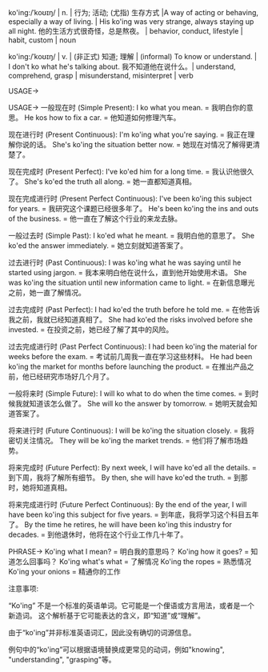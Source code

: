 ko'ing:/ˈkoʊɪŋ/ | n. | 行为; 活动;  (尤指) 生存方式 |A way of acting or behaving, especially a way of living. |  His ko'ing was very strange, always staying up all night. 他的生活方式很奇怪，总是熬夜。 |  behavior, conduct, lifestyle | habit, custom | noun

ko'ing:/ˈkoʊɪŋ/ | v. | (非正式) 知道; 理解 | (informal) To know or understand. | I don't ko what he's talking about. 我不知道他在说什么。| understand, comprehend, grasp | misunderstand, misinterpret | verb


USAGE->

USAGE->
一般现在时 (Simple Present):
I ko what you mean. = 我明白你的意思。
He kos how to fix a car. = 他知道如何修理汽车。

现在进行时 (Present Continuous):
I'm ko'ing what you're saying. = 我正在理解你说的话。
She's ko'ing the situation better now. = 她现在对情况了解得更清楚了。

现在完成时 (Present Perfect):
I've ko'ed him for a long time. = 我认识他很久了。
She's ko'ed the truth all along. = 她一直都知道真相。

现在完成进行时 (Present Perfect Continuous):
I've been ko'ing this subject for years. = 我研究这个课题已经很多年了。
He's been ko'ing the ins and outs of the business. = 他一直在了解这个行业的来龙去脉。


一般过去时 (Simple Past):
I ko'ed what he meant. = 我明白他的意思了。
She ko'ed the answer immediately. = 她立刻就知道答案了。

过去进行时 (Past Continuous):
I was ko'ing what he was saying until he started using jargon. = 我本来明白他在说什么，直到他开始使用术语。
She was ko'ing the situation until new information came to light. = 在新信息曝光之前，她一直了解情况。


过去完成时 (Past Perfect):
I had ko'ed the truth before he told me. = 在他告诉我之前，我就已经知道真相了。
She had ko'ed the risks involved before she invested. = 在投资之前，她已经了解了其中的风险。

过去完成进行时 (Past Perfect Continuous):
I had been ko'ing the material for weeks before the exam. = 考试前几周我一直在学习这些材料。
He had been ko'ing the market for months before launching the product. = 在推出产品之前，他已经研究市场好几个月了。


一般将来时 (Simple Future):
I will ko what to do when the time comes. =  到时候我就知道该怎么做了。
She will ko the answer by tomorrow. = 她明天就会知道答案了。

将来进行时 (Future Continuous):
I will be ko'ing the situation closely. = 我将密切关注情况。
They will be ko'ing the market trends. = 他们将了解市场趋势。

将来完成时 (Future Perfect):
By next week, I will have ko'ed all the details. = 到下周，我将了解所有细节。
By then, she will have ko'ed the truth. = 到那时，她将知道真相。


将来完成进行时 (Future Perfect Continuous):
By the end of the year, I will have been ko'ing this subject for five years. = 到年底，我将学习这个科目五年了。
By the time he retires, he will have been ko'ing this industry for decades. = 到他退休时，他将在这个行业工作几十年了。



PHRASE->
Ko'ing what I mean? = 明白我的意思吗？
Ko'ing how it goes? = 知道怎么回事吗？
Ko'ing what's what =  了解情况
Ko'ing the ropes = 熟悉情况
Ko'ing your onions = 精通你的工作


注意事项:

“Ko'ing” 不是一个标准的英语单词。它可能是一个俚语或方言用法，或者是一个新造词。 这个解析基于它可能表达的含义，即“知道”或“理解”。


由于“ko'ing”并非标准英语词汇，因此没有确切的词源信息。


例句中的“ko'ing”可以根据语境替换成更常见的动词，例如"knowing", "understanding", "grasping"等。
